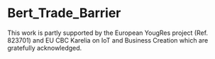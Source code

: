 # Bert_Trade_Barrier
This  work  is  partly  supported  by  the  European  YougRes project  (Ref.  823701)  and  EU  CBC  Karelia  on  IoT  and Business Creation which are gratefully acknowledged.
